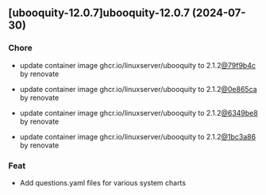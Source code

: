

## [ubooquity-12.0.7]ubooquity-12.0.7 (2024-07-30)

### Chore



- update container image ghcr.io/linuxserver/ubooquity to 2.1.2[@79f9b4c](https://github.com/79f9b4c) by renovate

- update container image ghcr.io/linuxserver/ubooquity to 2.1.2[@0e865ca](https://github.com/0e865ca) by renovate

- update container image ghcr.io/linuxserver/ubooquity to 2.1.2[@6349be8](https://github.com/6349be8) by renovate

- update container image ghcr.io/linuxserver/ubooquity to 2.1.2[@1bc3a86](https://github.com/1bc3a86) by renovate

### Feat



- Add questions.yaml files for various system charts